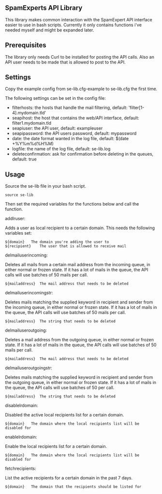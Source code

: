 ## SpamExperts API Library

This library makes common interaction with the SpamExpert API interface easier to use in bash scripts. Currently it only contains functions i've needed myself and might be expanded later.

## Prerequisites

The library only needs Curl to be installed for posting the API calls. Also an API user needs to be made that is allowed to post to the API.

## Settings

Copy the example config from se-lib.cfg-example to se-lib.cfg the first time.

The following settings can be set in the config file:

* filterhosts: the hosts that handle the mail filtering, default: 'filter[1-4].mydomain.tld'
* seapihost: the host that contains the web/API interface, default: filter1.mydomain.tld
* seapiuser: the API user, default: exampleuser
* seapipassword: the API users password, default: mypassword
* date: the date format wanted in the log file, default: $(date +%Y%m%d%H%M)
* logfile: the name of the log file, default: se-lib.log
* deleteconfirmation: ask for confirmation before deleting in the queues, default: true

## Usage

Source the se-lib file in your bash script.

	source se-lib

Then set the required variables for the functions below and call the function.

addlruser:

Adds a user as local recipient to a certain domain. This needs the following variables set:

	${domain}	The domain you're adding the user to
	${recipient}	The user that is allowed to receive mail

delmailuserincoming:

Deletes all mails from a certain mail address from the incoming queue, in either normal or frozen state. If it has a lot of mails in the queue, the API calls will use batches of 50 mails per call.

	${mailaddress}	The mail address that needs to be deleted

delmailuserincomingstr:

Deletes mails matching the supplied keyword in recipient and sender from the incoming queue, in either normal or frozen state. If it has a lot of mails in the queue, the API calls will use batches of 50 mails per call.

	${mailaddress}	The string that needs to be deleted

delmailuseroutgoing:

Deletes a mail address from the outgoing queue, in either normal or frozen state. If it has a lot of mails in the queue, the API calls will use batches of 50 mails per call.

	${mailaddress}	The mail address that needs to be deleted

delmailuseroutgoingstr:

Deletes mails matching the supplied keyword in recipient and sender from the outgoing queue, in either normal or frozen state. If it has a lot of mails in the queue, the API calls will use batches of 50 per call.

	${mailaddress}	The string that needs to be deleted

disablelrdomain:

Disabled the active local recipients list for a certain domain.

	${domain}	The domain where the local recipients list will be disabled for

enablelrdomain:

Enable the local recipients list for a certain domain.

	${domain}	The domain where the local recipients list will be disabled for

fetchrecipients:

List the active recipients for a certain domain in the past 7 days.

	${domain}	The domain that the recipients should be listed for
